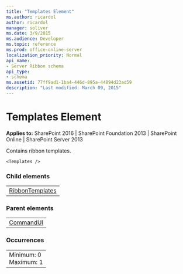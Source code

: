 ```yaml
---
title: "Templates Element"
ms.author: ricardol
author: ricardol
manager: soliver
ms.date: 3/9/2015
ms.audience: Developer
ms.topic: reference
ms.prod: office-online-server
localization_priority: Normal
api_name:
- Server Ribbon schema
api_type:
- schema
ms.assetid: 77ff9ad1-1ba4-446d-895a-44894d23ad59
description: "Last modified: March 09, 2015"
---
```


# Templates Element

 
  
 **Applies to:** SharePoint 2016 | SharePoint Foundation 2013 | SharePoint Online | SharePoint Server 2013
  
Contains ribbon templates.
  
```
<Templates />
```

### Child elements

||
|:-----|
|[RibbonTemplates](ribbontemplates.md)|
   
### Parent elements

||
|:-----|
|[CommandUI](commandui-element.md)|
   
### Occurrences

||
|:-----|
|Minimum: 0  <br/> Maximum: 1  <br/> |
   

